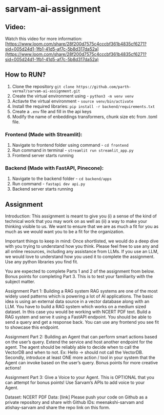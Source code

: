 # sarvam-ai-assignment

## Video:
Watch this video for more information:
[https://www.loom.com/share/28f200d7575c4cccbf361b4835cf6271?sid=005d24d1-1fb1-41d5-af7c-5b8d317da52a](https://www.loom.com/share/28f200d7575c4cccbf361b4835cf6271?sid=005d24d1-1fb1-41d5-af7c-5b8d317da52a)

## How to RUN?
1. Clone the repository `git clone https://github.com/parth-verma7/sarvam-ai-assignment.git`
2. Create the virtual environment using - `python3 -m venv venv`
3. Actiavte the virtual environment - `source venv/bin/activate`
4. Install the required libraries: `pip install -r backend/requirements.txt`
5. Create a `.env` file and fill in the api keys
6. Modify the name of enbeddings transformers, chunk size etc from .toml file.

### Frontend (Made with Streamlit):
1. Navigate to frontend folder using command - `cd frontend`
2. Run command in terminal - `streamlit run streamlit_app.py`
3. Frontend server starts running

### Backend (Made with FastAPI, Pinecone):
1. Navigate to the backend folder - `cd backend/apps`
2. Run command - `fastapi dev api.py`
3. Backend server starts running

## Assignment

Introduction: This assignment is meant to give you (i) a sense of the kind of technical work that you may work on as well as (ii) a way to make your thinking visible to us. We want to ensure that we are as much a fit for you as much as we would want you to be a fit for the organization. 

Important things to keep in mind: 
Once shortlisted, we would do a deep dive with you trying to understand how you think.
Please feel free to use any and all online resources, including any assistance from LLMs. If you use an LLM, we would love to understand how you used it to complete the assignment.
Use any python libraries you find fit.

You are expected to complete Parts 1 and 2 of the assignment from below. Bonus points for completing Part 3. This is to test your familiarity with the subject matter.

Assignment Part 1: Building a RAG system
RAG systems are one of the most widely used patterns which is powering a lot of AI applications. The basic idea is using an external data source in a vector database along with an LLM. You have to build a RAG system which works on a medium sized dataset. In this case you would be working with NCERT PDF text.
Build a RAG system and serve it using a FastAPI endpoint. You should be able to send a query and get a response back.
You can use any frontend you see fit to showcase this endpoint.

Assignment Part 2: Building an Agent that can perform smart actions based on the user’s query. Extend the service and host another endpoint for the agent.
The agent should be reliably able to decide when to call the VectorDB and when to not. Ex: Hello -> should not call the VectorDB.
Secondly, introduce at least ONE more action / tool in your system that the Agent can invoke based on the user’s query. Bonus points for more creative actions!

Assignment Part 3: Give a Voice to your Agent. This is OPTIONAL that you can attempt for bonus points!
Use Sarvam’s APIs to add voice to your Agent.

Dataset: NCERT PDF Data: [link]
Please push your code on Github as a private repository and share with Github IDs: meenakshi-sarvam and atishay-sarvam and share the repo link on this form.